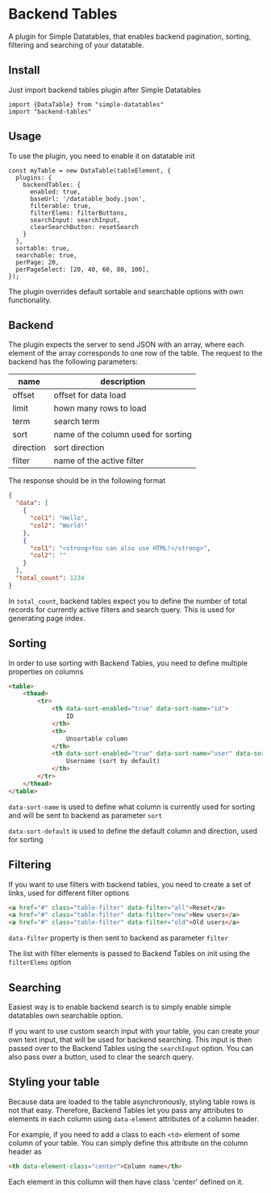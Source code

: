 # Backend Tables
A plugin for Simple Datatables, that enables backend pagination, sorting, filtering and searching of your datatable.

## Install
Just import backend tables plugin after Simple Datatables
```ecmascript 6
import {DataTable} from "simple-datatables"
import "backend-tables"
```

## Usage
To use the plugin, you need to enable it on datatable init
```ecmascript 6
const myTable = new DataTable(tableElement, {
  plugins: {
    backendTables: {
      enabled: true,
      baseUrl: '/datatable_body.json',
      filterable: true,
      filterElems: filterButtons,
      searchInput: searchInput,
      clearSearchButton: resetSearch
    }
  },
  sortable: true,
  searchable: true,
  perPage: 20,
  perPageSelect: [20, 40, 60, 80, 100],
});
```
The plugin overrides default sortable and searchable options with own functionality.

## Backend
The plugin expects the server to send JSON with an array, where each element of the array corresponds to one row of the table.
The request to the backend has the following parameters:

| name | description |
| ---- | ----------- |
| offset  | offset for data load |
| limit  | hown many rows to load |
| term  | search term |
| sort  | name of the column used for sorting |
| direction  | sort direction |
| filter  | name of the active filter |

The response should be in the following format
```json
{
  "data": [
    {
      "col1": "Hello",
      "col2": "World!"
    },
    {
      "col1": "<strong>You can also use HTML!</strong>",
      "col2": ""
    }
  ],
  "total_count": 1234
}
```
In `total_count`, backend tables expect you to define the number of total records for currently active filters and search query. This is used for generating page index.

## Sorting
In order to use sorting with Backend Tables, you need to define multiple properties on columns
```html
<table>
    <thead>
        <tr>
            <th data-sort-enabled="true" data-sort-name="id">
                ID
            </th>
            <th>
                Unsortable column
            </th>
            <th data-sort-enabled="true" data-sort-name="user" data-sort-default="desc">
                Username (sort by default)
            </th>
        </tr>
    </thead>
</table>
```
`data-sort-name` is used to define what column is currently used for sorting and will be sent to backend as parameter `sort`

`data-sort-default` is used to define the default column and direction, used for sorting

## Filtering
If you want to use filters with backend tables, you need to create a set of links, used for different filter options
```html
<a href="#" class="table-filter" data-filter="all">Reset</a>
<a href="#" class="table-filter" data-filter="new">New users</a>
<a href="#" class="table-filter" data-filter="old">Old users</a>
```
`data-filter` property is then sent to backend as parameter `filter`

The list with filter elements is passed to Backend Tables on init using the `filterElems` option

## Searching
Easiest way is to enable backend search is to simply enable simple datatables own searchable option.

If you want to use custom search input with your table, you can create your own text input, that will be used for backend searching. This input is then passed over to the Backend Tables using the `searchInput` option. You can also pass over a button, used to clear the search query.

## Styling your table
Because data are loaded to the table asynchronously, styling table rows is not that easy. Therefore, Backend Tables let you pass any attributes to elements in each column using `data-element` attributes of a column header.

For example, if you need to add a class to each `<td>` element of some column of your table. You can simply define this attribute on the column header as

```html
<th data-element-class="center">Column name</th>
```
Each element in this collumn will then have class 'center' defined on it. 
